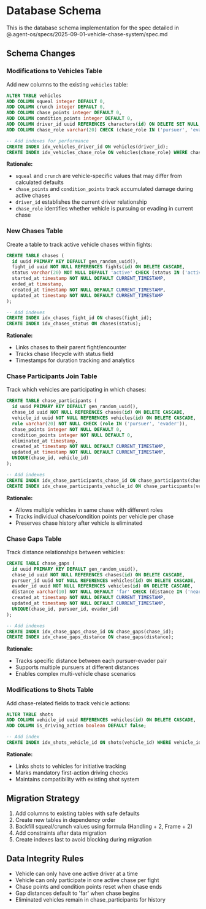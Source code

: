 # Database Schema

This is the database schema implementation for the spec detailed in @.agent-os/specs/2025-09-01-vehicle-chase-system/spec.md

## Schema Changes

### Modifications to Vehicles Table

Add new columns to the existing `vehicles` table:

```sql
ALTER TABLE vehicles
ADD COLUMN squeal integer DEFAULT 0,
ADD COLUMN crunch integer DEFAULT 0,
ADD COLUMN chase_points integer DEFAULT 0,
ADD COLUMN condition_points integer DEFAULT 0,
ADD COLUMN driver_id uuid REFERENCES characters(id) ON DELETE SET NULL,
ADD COLUMN chase_role varchar(20) CHECK (chase_role IN ('pursuer', 'evader', NULL));

-- Add indexes for performance
CREATE INDEX idx_vehicles_driver_id ON vehicles(driver_id);
CREATE INDEX idx_vehicles_chase_role ON vehicles(chase_role) WHERE chase_role IS NOT NULL;
```

**Rationale:**
- `squeal` and `crunch` are vehicle-specific values that may differ from calculated defaults
- `chase_points` and `condition_points` track accumulated damage during active chases
- `driver_id` establishes the current driver relationship
- `chase_role` identifies whether vehicle is pursuing or evading in current chase

### New Chases Table

Create a table to track active vehicle chases within fights:

```sql
CREATE TABLE chases (
  id uuid PRIMARY KEY DEFAULT gen_random_uuid(),
  fight_id uuid NOT NULL REFERENCES fights(id) ON DELETE CASCADE,
  status varchar(20) NOT NULL DEFAULT 'active' CHECK (status IN ('active', 'completed', 'abandoned')),
  started_at timestamp NOT NULL DEFAULT CURRENT_TIMESTAMP,
  ended_at timestamp,
  created_at timestamp NOT NULL DEFAULT CURRENT_TIMESTAMP,
  updated_at timestamp NOT NULL DEFAULT CURRENT_TIMESTAMP
);

-- Add indexes
CREATE INDEX idx_chases_fight_id ON chases(fight_id);
CREATE INDEX idx_chases_status ON chases(status);
```

**Rationale:**
- Links chases to their parent fight/encounter
- Tracks chase lifecycle with status field
- Timestamps for duration tracking and analytics

### Chase Participants Join Table

Track which vehicles are participating in which chases:

```sql
CREATE TABLE chase_participants (
  id uuid PRIMARY KEY DEFAULT gen_random_uuid(),
  chase_id uuid NOT NULL REFERENCES chases(id) ON DELETE CASCADE,
  vehicle_id uuid NOT NULL REFERENCES vehicles(id) ON DELETE CASCADE,
  role varchar(20) NOT NULL CHECK (role IN ('pursuer', 'evader')),
  chase_points integer NOT NULL DEFAULT 0,
  condition_points integer NOT NULL DEFAULT 0,
  eliminated_at timestamp,
  created_at timestamp NOT NULL DEFAULT CURRENT_TIMESTAMP,
  updated_at timestamp NOT NULL DEFAULT CURRENT_TIMESTAMP,
  UNIQUE(chase_id, vehicle_id)
);

-- Add indexes
CREATE INDEX idx_chase_participants_chase_id ON chase_participants(chase_id);
CREATE INDEX idx_chase_participants_vehicle_id ON chase_participants(vehicle_id);
```

**Rationale:**
- Allows multiple vehicles in same chase with different roles
- Tracks individual chase/condition points per vehicle per chase
- Preserves chase history after vehicle is eliminated

### Chase Gaps Table

Track distance relationships between vehicles:

```sql
CREATE TABLE chase_gaps (
  id uuid PRIMARY KEY DEFAULT gen_random_uuid(),
  chase_id uuid NOT NULL REFERENCES chases(id) ON DELETE CASCADE,
  pursuer_id uuid NOT NULL REFERENCES vehicles(id) ON DELETE CASCADE,
  evader_id uuid NOT NULL REFERENCES vehicles(id) ON DELETE CASCADE,
  distance varchar(10) NOT NULL DEFAULT 'far' CHECK (distance IN ('near', 'far')),
  created_at timestamp NOT NULL DEFAULT CURRENT_TIMESTAMP,
  updated_at timestamp NOT NULL DEFAULT CURRENT_TIMESTAMP,
  UNIQUE(chase_id, pursuer_id, evader_id)
);

-- Add indexes
CREATE INDEX idx_chase_gaps_chase_id ON chase_gaps(chase_id);
CREATE INDEX idx_chase_gaps_distance ON chase_gaps(distance);
```

**Rationale:**
- Tracks specific distance between each pursuer-evader pair
- Supports multiple pursuers at different distances
- Enables complex multi-vehicle chase scenarios

### Modifications to Shots Table

Add chase-related fields to track vehicle actions:

```sql
ALTER TABLE shots
ADD COLUMN vehicle_id uuid REFERENCES vehicles(id) ON DELETE CASCADE,
ADD COLUMN is_driving_action boolean DEFAULT false;

-- Add index
CREATE INDEX idx_shots_vehicle_id ON shots(vehicle_id) WHERE vehicle_id IS NOT NULL;
```

**Rationale:**
- Links shots to vehicles for initiative tracking
- Marks mandatory first-action driving checks
- Maintains compatibility with existing shot system

## Migration Strategy

1. Add columns to existing tables with safe defaults
2. Create new tables in dependency order
3. Backfill squeal/crunch values using formula (Handling + 2, Frame + 2)
4. Add constraints after data migration
5. Create indexes last to avoid blocking during migration

## Data Integrity Rules

- Vehicle can only have one active driver at a time
- Vehicle can only participate in one active chase per fight
- Chase points and condition points reset when chase ends
- Gap distances default to 'far' when chase begins
- Eliminated vehicles remain in chase_participants for history